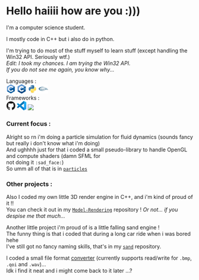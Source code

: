 # Hello haiiii how are you :)))

I'm a computer science student.

I mostly code in C++ but i also do in python.

I'm trying to do most of the stuff myself to learn stuff (except handling the Win32 API. Seriously wtf.)\
<i>Edit: I took my chances. I am trying the Win32 API.<br>
If you do not see me again, you know why...</i>
<br>

Languages :\
<a href=https://en.cppreference.com/w/c/language><img width=5% src=https://raw.githubusercontent.com/devicons/devicon/master/icons/c/c-original.svg></img></a>
<a href=https://en.cppreference.com/w/cpp/language><img width=5% src=https://raw.githubusercontent.com/devicons/devicon/master/icons/cplusplus/cplusplus-original.svg></img></a>
<a href=https://www.python.org/><img width=5% src=https://raw.githubusercontent.com/devicons/devicon/master/icons/python/python-original.svg></img></a>
<a href=https://www.opengl.org/><img width=5% src=https://raw.githubusercontent.com/devicons/devicon/master/icons/opengl/opengl-original.svg></img></a>
<br>
Frameworks :\
<a href=https://github.com/><img width=5% src=https://raw.githubusercontent.com/devicons/devicon/master/icons/github/github-original.svg></img></a>
<a href=https://code.visualstudio.com/><img width=5% src=https://raw.githubusercontent.com/devicons/devicon/master/icons/vscode/vscode-original.svg></img></a>
<a href=https://www.sfml-dev.org/><img width=5% src=https://upload.wikimedia.org/wikipedia/commons/a/a0/SFML_Logo.svg></img></a>



### Current focus : 
Alright so rn i'm doing a particle simulation for fluid dynamics (sounds fancy but really i don't know what i'm doing)\
And ughhhh just for that i coded a small pseudo-library to handle OpenGL and compute shaders (damn SFML for\
not doing it `:sad_face:`)\
So umm all of that is in <a href=https://github.com/DiggerDwarf/particles>`particles`</a>


### Other projects :
Also I coded my own little 3D render engine in C++, and i'm kind of proud of it !!\
You can check it out in my <a href=https://github.com/DiggerDwarf/Model-Rendering>`Model-Rendering`</a> repository ! *Or not... if you despise me that much...*

Another little project i'm proud of is a little falling sand engine !\
The funny thing is that i coded that during a long car ride when i was bored hehe\
I've still got no fancy naming skills, that's in my <a href=https://github.com/DiggerDwarf/sand>`sand`</a> repository.

I coded a small file format <a href=https://github.com/DiggerDwarf/converter>converter</a> (currently supports read/write for `.bmp`, `.qoi` and `.wav`)...\
Idk i find it neat and i might come back to it later ...?
